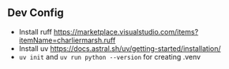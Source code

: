 
## Dev Config

- Install ruff https://marketplace.visualstudio.com/items?itemName=charliermarsh.ruff
- Install uv https://docs.astral.sh/uv/getting-started/installation/
- `uv init` and `uv run python --version` for creating .venv
